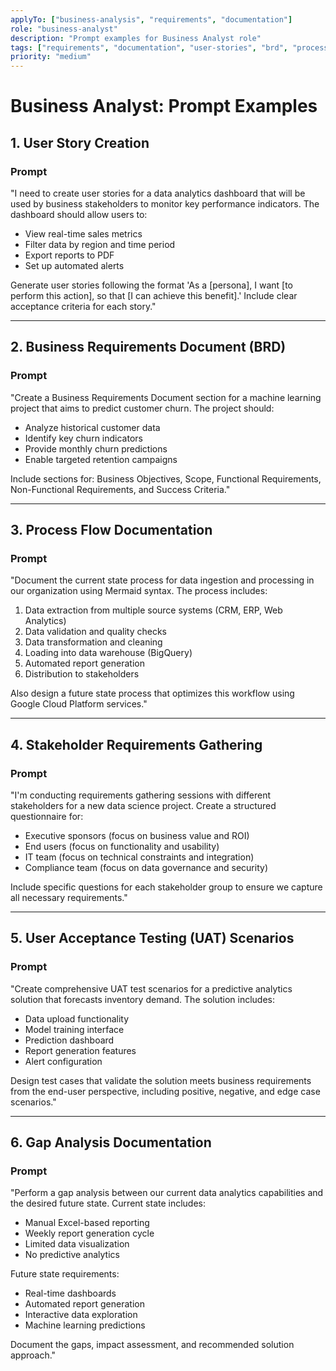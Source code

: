 ```yaml
---
applyTo: ["business-analysis", "requirements", "documentation"]
role: "business-analyst"
description: "Prompt examples for Business Analyst role"
tags: ["requirements", "documentation", "user-stories", "brd", "process-mapping", "stakeholder-management"]
priority: "medium"
---
```


# **Business Analyst: Prompt Examples**

## **1. User Story Creation**

### **Prompt**

"I need to create user stories for a data analytics dashboard that will be used by business stakeholders to monitor key performance indicators. The dashboard should allow users to:
- View real-time sales metrics
- Filter data by region and time period
- Export reports to PDF
- Set up automated alerts

Generate user stories following the format 'As a [persona], I want [to perform this action], so that [I can achieve this benefit].' Include clear acceptance criteria for each story."

---

## **2. Business Requirements Document (BRD)**

### **Prompt**

"Create a Business Requirements Document section for a machine learning project that aims to predict customer churn. The project should:
- Analyze historical customer data
- Identify key churn indicators
- Provide monthly churn predictions
- Enable targeted retention campaigns

Include sections for: Business Objectives, Scope, Functional Requirements, Non-Functional Requirements, and Success Criteria."

---

## **3. Process Flow Documentation**

### **Prompt**

"Document the current state process for data ingestion and processing in our organization using Mermaid syntax. The process includes:
1. Data extraction from multiple source systems (CRM, ERP, Web Analytics)
2. Data validation and quality checks
3. Data transformation and cleaning
4. Loading into data warehouse (BigQuery)
5. Automated report generation
6. Distribution to stakeholders

Also design a future state process that optimizes this workflow using Google Cloud Platform services."

---

## **4. Stakeholder Requirements Gathering**

### **Prompt**

"I'm conducting requirements gathering sessions with different stakeholders for a new data science project. Create a structured questionnaire for:
- Executive sponsors (focus on business value and ROI)
- End users (focus on functionality and usability)  
- IT team (focus on technical constraints and integration)
- Compliance team (focus on data governance and security)

Include specific questions for each stakeholder group to ensure we capture all necessary requirements."

---

## **5. User Acceptance Testing (UAT) Scenarios**

### **Prompt**

"Create comprehensive UAT test scenarios for a predictive analytics solution that forecasts inventory demand. The solution includes:
- Data upload functionality
- Model training interface
- Prediction dashboard
- Report generation features
- Alert configuration

Design test cases that validate the solution meets business requirements from the end-user perspective, including positive, negative, and edge case scenarios."

---

## **6. Gap Analysis Documentation**

### **Prompt**

"Perform a gap analysis between our current data analytics capabilities and the desired future state. Current state includes:
- Manual Excel-based reporting
- Weekly report generation cycle
- Limited data visualization
- No predictive analytics

Future state requirements:
- Real-time dashboards
- Automated report generation
- Interactive data exploration
- Machine learning predictions

Document the gaps, impact assessment, and recommended solution approach."
